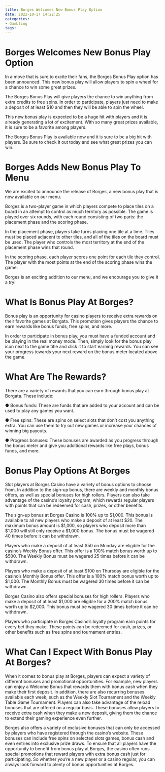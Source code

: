 ```yaml
---
title: Borges Welcomes New Bonus Play Option
date: 2022-10-17 14:22:25
categories:
- Gambling
tags:
---
```



#  Borges Welcomes New Bonus Play Option

In a move that is sure to excite their fans, the Borges Bonus Play option has been announced. This new bonus play will allow players to spin a wheel for a chance to win some great prizes.

The Borges Bonus Play will give players the chance to win anything from extra credits to free spins. In order to participate, players just need to make a deposit of at least $10 and then they will be able to spin the wheel.

This new bonus play is expected to be a huge hit with players and it is already generating a lot of excitement. With so many great prizes available, it is sure to be a favorite among players.

The Borges Bonus Play is available now and it is sure to be a big hit with players. Be sure to check it out today and see what great prizes you can win.

#  Borges Adds New Bonus Play To Menu

We are excited to announce the release of Borges, a new bonus play that is now available on our menu.

Borges is a two-player game in which players compete to place tiles on a board in an attempt to control as much territory as possible. The game is played over six rounds, with each round consisting of two parts: the placement phase and the scoring phase.

In the placement phase, players take turns placing one tile at a time. Tiles must be placed adjacent to other tiles, and all of the tiles on the board must be used. The player who controls the most territory at the end of the placement phase wins that round.

In the scoring phase, each player scores one point for each tile they control. The player with the most points at the end of the scoring phase wins the game.

Borges is an exciting addition to our menu, and we encourage you to give it a try!

#  What Is Bonus Play At Borges?

Bonus play is an opportunity for casino players to receive extra rewards on their favorite games at Borgata. This promotion gives players the chance to earn rewards like bonus funds, free spins, and more.

In order to participate in bonus play, you must have a funded account and be playing in the real money mode. Then, simply look for the bonus play icon next to the game title and click it to start earning rewards. You can see your progress towards your next reward on the bonus meter located above the game.

# What Are The Rewards?

There are a variety of rewards that you can earn through bonus play at Borgata. These include:

● Bonus funds: These are funds that are added to your account and can be used to play any games you want.

● Free spins: These are spins on select slots that don’t cost you anything extra. You can use them to try out new games or increase your chances of winning big payouts.

● Progress bonuses: These bonuses are awarded as you progress through the bonus meter and give you additional rewards like free plays, bonus funds, and more.

#  Bonus Play Options At Borges

Slot players at Borges Casino have a variety of bonus options to choose from. In addition to the sign-up bonus, there are weekly and monthly bonus offers, as well as special bonuses for high rollers. Players can also take advantage of the casino’s loyalty program, which rewards regular players with points that can be redeemed for cash, prizes, or other benefits.

The sign-up bonus at Borges Casino is 100% up to $1,000. This bonus is available to all new players who make a deposit of at least $20. The maximum bonus amount is $1,000, so players who deposit more than $1,000 will still only receive a $1,000 bonus. The bonus must be wagered 40 times before it can be withdrawn.

Players who make a deposit of at least $50 on Monday are eligible for the casino’s Weekly Bonus offer. This offer is a 100% match bonus worth up to $500. The Weekly Bonus must be wagered 25 times before it can be withdrawn.

Players who make a deposit of at least $100 on Thursday are eligible for the casino’s Monthly Bonus offer. This offer is a 100% match bonus worth up to $1,000. The Monthly Bonus must be wagered 30 times before it can be withdrawn.

Borges Casino also offers special bonuses for high rollers. Players who make a deposit of at least $1,000 are eligible for a 200% match bonus worth up to $2,000. This bonus must be wagered 30 times before it can be withdrawn.

Players who participate in Borges Casino’s loyalty program earn points for every bet they make. These points can be redeemed for cash, prizes, or other benefits such as free spins and tournament entries.

#  What Can I Expect With Bonus Play At Borges?

When it comes to bonus play at Borges, players can expect a variety of different bonuses and promotional opportunities. For example, new players can enjoy a Welcome Bonus that rewards them with bonus cash when they make their first deposit. In addition, there are also recurring bonuses available each week, such as the Weekly Slot Tournament and the Weekly Table Game Tournament. Players can also take advantage of the reload bonuses that are offered on a regular basis. These bonuses allow players to receive extra cash when they make a new deposit, giving them the chance to extend their gaming experience even further.



Borges also offers a variety of exclusive bonuses that can only be accessed by players who have registered through the casino’s website. These bonuses can include free spins on selected slots games, bonus cash and even entries into exclusive prize draws. To ensure that all players have the opportunity to benefit from bonus play at Borges, the casino often runs special promotions that reward players with extra bonus cash just for participating. So whether you’re a new player or a casino regular, you can always look forward to plenty of bonus opportunities at Borges.